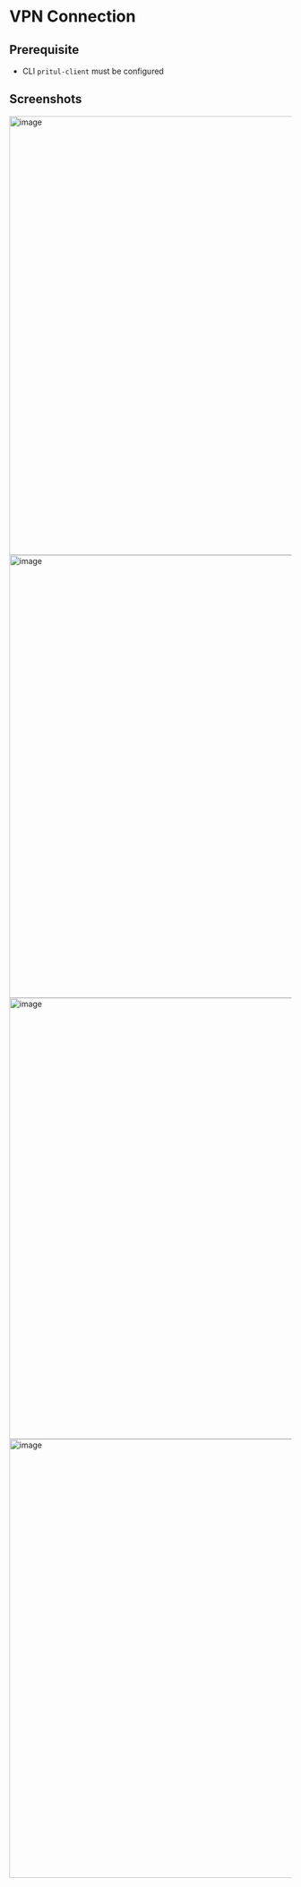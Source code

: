 # VPN Connection

## Prerequisite

- CLI `pritul-client` must be configured

## Screenshots

<img width="783" alt="image" src="https://github.com/HandOfGod94/vpn-connection/assets/9387023/cdd34f39-16a7-4ea9-b44e-22046fdebd41">
<img width="790" alt="image" src="https://github.com/HandOfGod94/vpn-connection/assets/9387023/cb00b688-fa90-4a63-b815-30fcdb3757a0">
<img width="787" alt="image" src="https://github.com/HandOfGod94/vpn-connection/assets/9387023/d82c5d57-d934-4441-b0b1-e8947af22576">
<img width="783" alt="image" src="https://github.com/HandOfGod94/vpn-connection/assets/9387023/c374cf5a-9e04-4014-abad-bcf076a57719">



